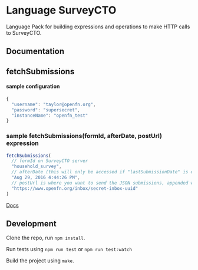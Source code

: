 Language SurveyCTO
==================

Language Pack for building expressions and operations to make HTTP calls to
SurveyCTO.

Documentation
-------------
## fetchSubmissions

#### sample configuration
```js
{
  "username": "taylor@openfn.org",
  "password": "supersecret",
  "instanceName": "openfn_test"
}
```

### sample fetchSubmissions(formId, afterDate, postUrl) expression

```js
fetchSubmissions(
  // formId on SurveyCTO server
  "household_survey",
  // afterDate (this will only be accessed if "lastSubmissionDate" is empty in your job_state")
  "Aug 29, 2016 4:44:26 PM",
  // postUrl is where you want to send the JSON submissions, appended with a new "formId" key
  "https://www.openfn.org/inbox/secret-inbox-uuid"
)
```

[Docs](docs/index)


Development
-----------

Clone the repo, run `npm install`.

Run tests using `npm run test` or `npm run test:watch`

Build the project using `make`.
